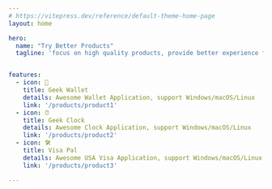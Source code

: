 ```yaml
---
# https://vitepress.dev/reference/default-theme-home-page
layout: home

hero:
  name: "Try Better Products"
  tagline: 'focus on high quality products, provide better experience for users'


features:
  - icon: 👛️
    title: Geek Wallet
    details: Awesome Wallet Application, support Windows/macOS/Linux
    link: '/products/product1'
  - icon: ⏰
    title: Geek Clock
    details: Awesome Clock Application, support Windows/macOS/Linux
    link: '/products/product2'
  - icon: 🛠️
    title: Visa Pal
    details: Awesome USA Visa Application, support Windows/macOS/Linux
    link: '/products/product3'

---
```


